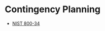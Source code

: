 # Contingency Planning

* [NIST 800-34](https://nvlpubs.nist.gov/nistpubs/Legacy/SP/nistspecialpublication800-34r1.pdf) 
